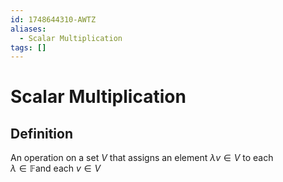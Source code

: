 ```yaml
---
id: 1748644310-AWTZ
aliases:
  - Scalar Multiplication
tags: []
---
```


# Scalar Multiplication

## Definition

An operation on a set $V$ that assigns an element $\lambda v \in V$ to each\
$\lambda \in \mathbb{F}$and each $v \in V$
